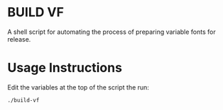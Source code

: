 # BUILD VF

A shell script for automating the process of preparing variable fonts for release.

# Usage Instructions

Edit the variables at the top of the script the run: 

```
./build-vf

```
